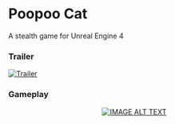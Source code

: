 # Poopoo Cat
 A stealth game for Unreal Engine 4

### Trailer
[![Trailer](https://i9.ytimg.com/vi/XGWpSyG6lyA/mq2.jpg?sqp=CLi4s-4F&rs=AOn4CLBlCAIws4YqtnZ5NnwBr2JLFKZ6SA)](https://www.youtube.com/embed/XGWpSyG6lyA)

### Gameplay
<p align="center">
  <a href="https://www.youtube.com/embed/XGWpSyG6lyA"><img src="https://i9.ytimg.com/vi/XGWpSyG6lyA/mq2.jpg?sqp=CLi4s-4F&rs=AOn4CLBlCAIws4YqtnZ5NnwBr2JLFKZ6SA" alt="IMAGE ALT TEXT"></a>
</p>